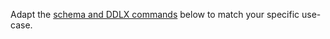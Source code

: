 Adapt the [schema and DDLX commands](/docs/recipes/how-to-use#schema) below to match your specific use-case.